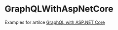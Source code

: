 # GraphQLWithAspNetCore
Examples for artilce [GraphQL with ASP.NET Core](https://northern-dev.net/posts/graphql-with-asp-net-core/)
